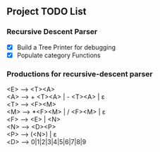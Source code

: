## Project TODO List

### Recursive Descent Parser
- [x] Build a Tree Printer for debugging
- [x] Populate category Functions

### Productions for recursive-descent parser
\<E\>  -->  \<T\>\<A\>  
\<A\> --> + \<T\>\<A\> | - \<T\>\<A\> | ε   
\<T\> -->  \<F\>\<M\>  
\<M\> --> *\<F\>\<M\> | / \<F\>\<M\> | ε   
\<F\> --> \<E\> | \<N\>  
\<N\> --> \<D\>\<P\>  
\<P\> --> (\<N\>) | ε  
\<D\> --> 0|1|2|3|4|5|6|7|8|9  
